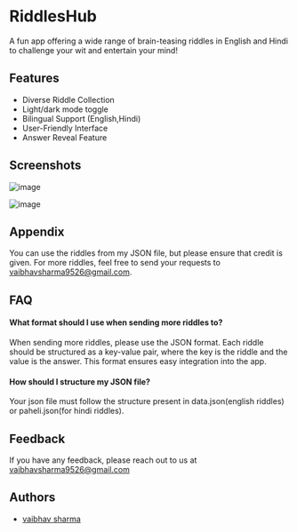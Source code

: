 
# RiddlesHub

A fun app offering a wide range of brain-teasing riddles in English and Hindi to challenge your wit and entertain your mind!


## Features

- Diverse Riddle Collection
- Light/dark mode toggle
- Bilingual Support (English,Hindi)
- User-Friendly Interface
- Answer Reveal Feature


## Screenshots
![image](https://github.com/user-attachments/assets/ea2f29ac-fda4-43ba-90c0-8e4c98c3d8f9)

![image](https://github.com/user-attachments/assets/95f317ef-f735-484a-8e72-5e94b3ab2cc0)



## Appendix

You can use the riddles from my JSON file, but please ensure that credit is given. For more riddles, feel free to send your requests to vaibhavsharma9526@gmail.com.


## FAQ

#### What format should I use when sending more riddles to?

When sending more riddles, please use the JSON format. Each riddle should be structured as a key-value pair, where the key is the riddle and the value is the answer. This format ensures easy integration into the app.

#### How should I structure my JSON file?

Your json file must follow the structure present in data.json(english riddles) or paheli.json(for hindi riddles).




## Feedback

If you have any feedback, please reach out to us at vaibhavsharma9526@gmail.com


## Authors

- [vaibhav sharma](https://www.github.com/vaibhav9526)

